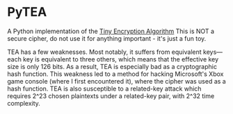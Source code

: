 PyTEA
=====

A Python implementation of the [Tiny Encryption Algorithm](https://en.wikipedia.org/wiki/Tiny_Encryption_Algorithm)
This is NOT a secure cipher, do not use it for anything important - it's just a fun toy.

TEA has a few weaknesses. Most notably, it suffers from equivalent keys—each key is equivalent to three others, which means that the effective key size is only 126 bits. As a result, TEA is especially bad as a cryptographic hash function. This weakness led to a method for hacking Microsoft's Xbox game console (where I first encountered it), where the cipher was used as a hash function. TEA is also susceptible to a related-key attack which requires 2^23 chosen plaintexts under a related-key pair, with 2^32 time complexity.
